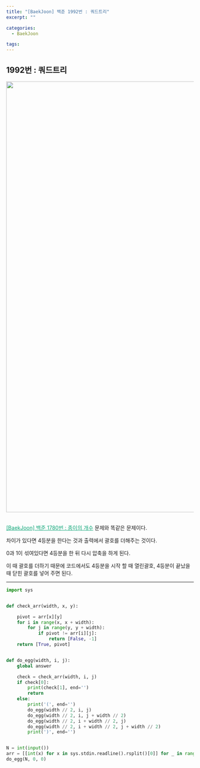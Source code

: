```yaml
---
title: "[BaekJoon] 백준 1992번 : 쿼드트리"
excerpt: ""

categories:
  - BaekJoon

tags:
---
```


## 1992번 : 쿼드트리

<center><img width="1157" alt="QuadTree" src="https://user-images.githubusercontent.com/54533309/93666101-55481280-fab6-11ea-87d4-2ccd0f0fdb0d.png">
</center>

<br><a href="https://nam-ki-bok.github.io/baekjoon/Baek_Paper/" style="color:#0FA678">[BaekJoon] 백준 1780번 : 종이의 개수</a> 문제와 똑같은 문제이다.

차이가 있다면 4등분을 한다는 것과 출력에서 괄호를 더해주는 것이다.

0과 1이 섞여있다면 4등분을 한 뒤 다시 압축을 하게 된다.

이 때 괄호를 더하기 때문에 코드에서도 4등분을 시작 할 때 열린괄호, 4등분이 끝났을 때 닫힌 괄호를 넣어 주면 된다.

---

```python
import sys


def check_arr(width, x, y):

	pivot = arr[x][y]
	for i in range(x, x + width):
		for j in range(y, y + width):
			if pivot != arr[i][j]:
				return [False, -1]
	return [True, pivot]


def do_egg(width, i, j):
	global answer

	check = check_arr(width, i, j)
	if check[0]:
		print(check[1], end='')
		return
	else:
		print('(', end='')
		do_egg(width // 2, i, j)
		do_egg(width // 2, i, j + width // 2)
		do_egg(width // 2, i + width // 2, j)
		do_egg(width // 2, i + width // 2, j + width // 2)
		print(')', end='')


N = int(input())
arr = [[int(x) for x in sys.stdin.readline().rsplit()[0]] for _ in range(N)]
do_egg(N, 0, 0)
```

<br>